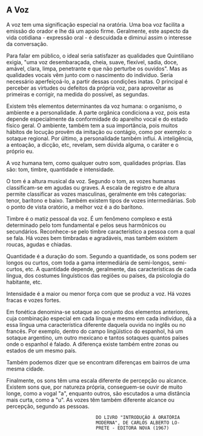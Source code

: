 ## A Voz

A voz tem uma significação especial na oratória. Uma boa voz facilita a emissão do orador e lhe dá um apoio firme. Geralmente, este aspecto da vida cotidiana - expressão oral - é  descuidada e diminui assim o interesse da conversação.

Para falar em público, o ideal seria satisfazer as qualidades que Quintiliano exigia, &quot;uma voz desembaraçada, cheia, suave, flexível, sadia, doce, amável, clara, limpa, penetrante e que não perturbe os ouvidos&quot;.  Mas as qualidades vocais  vêm junto com o nascimento do indivíduo. Seria necessário aperfeiçoá-lo, a partir dessas condições inatas.  O principal é  perceber as virtudes  ou defeitos da própria voz, para aproveitar as primeiras e corrigir, na medida do possível, as segundas.

Existem três elementos determinantes da voz humana:  o organismo, o ambiente e a personalidade.  A parte orgânica condiciona a voz,  pois esta depende especialmente da conformidade do aparelho vocal e do estado físico geral.  O ambiente, também tem a sua importância, pois muitos hábitos de locução provêm da imitação ou contágio, como por exemplo: o sotaque regional. Por último, a personalidade também influi.  A inteligência, a entoação,  a dicção, etc, revelam, sem dúvida alguma, o caráter e o próprio eu.

A voz humana tem,  como qualquer outro som,  qualidades próprias. Elas são: tom, timbre, quantidade e intensidade.

O tom é a altura musical da voz. Segundo o tom, as vozes humanas classificam-se em agudas ou graves.  A escala de registro e de altura permite classificar as vozes  masculinas, geralmente em três categorias: tenor, barítono e baixo. Também existem tipos de vozes intermediárias. Sob o ponto de vista oratório, a melhor voz é a do barítono.

Timbre é o matiz pessoal da voz. É um fenômeno complexo e está determinado pelo tom fundamental e pelos seus harmônicos ou secundários. Reconhece-se pelo timbre característico a pessoa com a qual se fala.  Há vozes bem  timbradas e agradáveis, mas  também existem roucas, agudas e chiadas.

Quantidade é a duração do som. Segundo a quantidade, os sons podem ser  longos ou  curtos, com  toda a  gama  intermediária de semi-longos, semi-curtos, etc.  A quantidade depende, geralmente, das características de cada língua, dos costumes linguísticos das regiões ou países, da psicologia do habitante, etc.

Intensidade é a maior ou menor força com que se produz a voz. Há vozes fracas e vozes fortes.

Em fonética denomina-se sotaque ao conjunto dos elementos anteriores, cuja combinação especial em cada língua e mesmo em cada indivíduo,  dá a essa língua uma característica diferente daquela ouvida no inglês ou no francês. Por exemplo, dentro do campo lingüístico do espanhol,  há um sotaque argentino, um outro mexicano e tantos sotaques quantos países onde o espanhol é falado.  A diferença existe  também entre  zonas ou estados  de um mesmo país.<br>

Também podemos dizer  que se encontram  diferenças em  bairros de uma mesma cidade.

Finalmente, os sons têm uma escala diferente de percepção ou alcance. Existem sons que, por natureza própria, conseguem-se ouvir de muito longe, como a vogal &quot;a&quot;, enquanto outros, são escutados a uma distância mais  curta, como a &quot;u&quot;.  As vozes têm também diferente alcance ou percepção, segundo as pessoas.

                                     DO LIVRO "INTRODUÇÃO À ORATÓRIA
                                     MODERNA", DE CARLOS ALBERTO LO-
                                     PRETE - EDITORA NOVA (1967)

